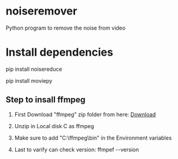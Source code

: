 # noiseremover
Python program to remove the noise from video

# Install dependencies
pip install noisereduce

pip install moviepy

<h2>Step to insall ffmpeg</h2>

1. First Download "ffmpeg" zip folder from here: <a href="https://www.gyan.dev/ffmpeg/builds/ffmpeg-git-full.7z">Download</a>

2. Unzip in Local disk C as ffmpeg

3. Make sure to add "C:\ffmpeg\bin" in the Environment variables

4. Last to varify can check version: ffmpef --version
